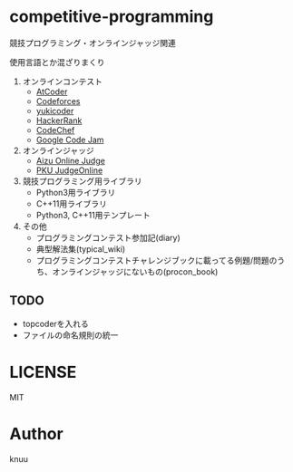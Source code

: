competitive-programming
=======================

競技プログラミング・オンラインジャッジ関連

使用言語とか混ざりまくり

1. オンラインコンテスト
    - [AtCoder](http://atcoder.jp/)
    - [Codeforces](http://codeforces.com/)
    - [yukicoder](http://yukicoder.me/)
    - [HackerRank](https://www.hackerrank.com/)
    - [CodeChef](http://www.codechef.com/)
    - [Google Code Jam](https://code.google.com/codejam)
2. オンラインジャッジ
    - [Aizu Online Judge](http://judge.u-aizu.ac.jp/onlinejudge/index.jsp)
    - [PKU JudgeOnline](http://poj.org/)
3. 競技プログラミング用ライブラリ
    - Python3用ライブラリ
    - C++11用ライブラリ
    - Python3, C++11用テンプレート
4. その他
    - プログラミングコンテスト参加記(diary)
    - 典型解法集(typical_wiki)
    - プログラミングコンテストチャレンジブックに載ってる例題/問題のうち、オンラインジャッジにないもの(procon_book)

## TODO
- topcoderを入れる
- ファイルの命名規則の統一

# LICENSE
MIT

# Author
knuu
